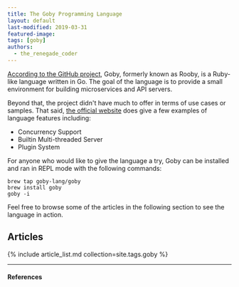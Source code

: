 ```yaml
---
title: The Goby Programming Language
layout: default
last-modified: 2019-03-31
featured-image: 
tags: [goby]
authors:
  - the_renegade_coder
---
```


[According to the GitHub project][1], Goby, formerly known as Rooby, is a 
Ruby-like language written in Go. The goal of the language is to 
provide a small environment for building microservices and API servers. 

Beyond that, the project didn't have much to offer in terms of
use cases or samples. That said, [the official website][2] does give a few
examples of language features including:

- Concurrency Support
- Builtin Multi-threaded Server
- Plugin System

For anyone who would like to give the language a try, Goby can be installed
and ran in REPL mode with the following commands:

```shell
brew tap goby-lang/goby
brew install goby
goby -i
```

Feel free to browse some of the articles in the following section to see
the language in action.

## Articles

{% include article_list.md collection=site.tags.goby %}

---

#### References

[^1]: [some IEEE reference]

[1]: https://github.com/goby-lang/goby
[2]: https://goby-lang.org/
